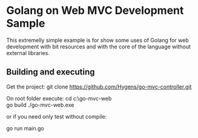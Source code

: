 # Golang on Web MVC Development Sample

This extremelly simple example is for show some uses of Golang for web development with 
bit resources and with the core of the language without external libraries.

## Building and executing

Get the project:
git clone https://github.com/Hygens/go-mvc-controller.git

On root folder execute:
cd c:\go-mvc-web\
go build 
./go-mvc-web.exe

or if you need only test without compile:

go run main.go
